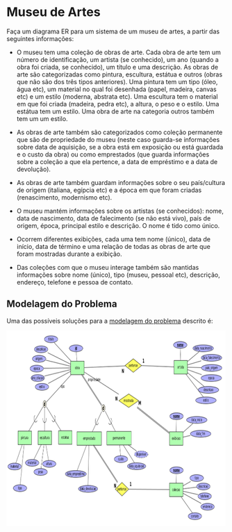# Museu de Artes

Faça um diagrama ER para um sistema de um museu de artes, a partir das seguintes informações:

* O museu tem uma coleção de obras de arte. Cada obra de arte tem um número de identificação, um artista (se conhecido), um ano (quando a obra foi criada, se conhecido), um título e uma descrição. As obras de arte são categorizadas como pintura, escultura, estátua e outros (obras que não são dos três tipos anteriores). Uma pintura tem um tipo (óleo, água etc), um material no qual foi desenhada (papel, madeira, canvas etc) e um estilo (moderna, abstrata etc). Uma escultura tem o material em que foi criada (madeira, pedra etc), a altura, o peso e o estilo. Uma estátua tem um estilo. Uma obra de arte na categoria outros também tem um um estilo.

* As obras de arte também são categorizados como coleção permanente que são de propriedade do museu (neste caso guarda-se informações sobre data de aquisição, se a obra está em exposição ou está guardada e o custo da obra) ou como emprestados (que guarda informações sobre a coleção a que ela pertence, a data de empréstimo e a data de devolução).

* As obras de arte também guardam informações sobre o seu país/cultura de origem (italiana, egípcia etc) e a época em que foram criadas (renascimento, modernismo etc).

* O museu mantém informações sobre os artistas (se conhecidos): nome, data de nascimento, data de falecimento (se não está vivo), país de origem, época, principal estilo e descrição. O nome é tido como único.

* Ocorrem diferentes exibições, cada uma tem nome (único), data de início, data de término e uma relação de todas as obras de arte que foram mostradas durante a exibição.

* Das coleções com que o museu interage também são mantidas informações sobre nome (único), tipo (museu, pessoal etc), descrição, endereço, telefone e pessoa de contato.

## Modelagem do Problema

Uma das possíveis soluções para a [modelagem do problema](museu.xml) descrito é:

<p align="center">
    <img src="./museu.png" width="900px" height="450px">
</p>